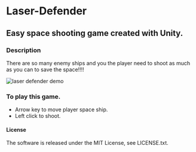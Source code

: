 # Laser-Defender

## Easy space shooting game created with Unity.

### Description
There are so many enemy ships and you the player need to shoot as much as you can to save the space!!!!

![laser defender demo](https://cloud.githubusercontent.com/assets/16845513/18424213/3d2d2d1e-7862-11e6-821d-8907bc53b2fc.gif)

### To play this game.
* Arrow key to move player space ship.
* Left click to shoot.

#### License
The software is released under the MIT License, see LICENSE.txt.
